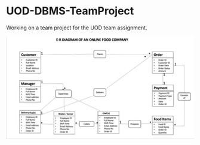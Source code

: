 # UOD-DBMS-TeamProject
Working on a team project for the UOD team assignment.


![Missing ER Diagram please check ](OtherAssets%20/ERDiagram%20Concept%201.jpeg)